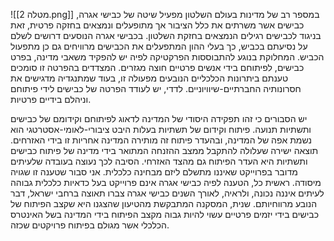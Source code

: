 ![[מטלה 2.png]]
במספר רב של מדינות בעולם השלטון מפעיל שיטה של כבישי אגרה, כבישים אשר משרתים את כלל הציבור אך מתופעלים ונמצאים בחזקה פרטית, זאת בניגוד לכבישים רגילים הנמצאים בחזקת השלטון.
בכבישי אגרה הנוסעים דרושים לשלם על נסיעתם בכביש, כך בעלי ההון המתפעלים את הכבישים מרוויחים גם כן מתפעול הכביש.
המחלוקת בנוגע להתבוססות הפרקטיקה לפיה יש להפקיד משאבי מדינה, בפרט כבישים, לפיתוחם בידי אנשים פרטיים חוצה מגזרים.
המצדדים בהפרטה זו סומכים טענתם ביתרונות הכלכליים הנובעים מפעולה זו, בעוד שמתנגדיה מדגישים את חסרונותיה החברתיים-שיוויוניים.
לדדי, יש לעודד הפרטה של כבישים לידי פיתוחם וניהלם בידיים פרטיות.

יש הסבורים כי זהו תפקידה היסודי של המדינה לדאוג לפיתוחם וקידומם של כבישים ותשתיות תנועה.
פיתוח וקידום של תשתיות בעלות היבט ציבורי-לאומי-אסטרטגי הוא נשמת אפה של המדינה, ובהעדר פיתוח זה מותירה המדינה אחריות זו בידי האזרחים.
תוצאה ישירה שעלולה להתקבל ממצב ההזנחה המתואר בידי מדינה של פיתוח כבישים ותשתיות היא העדר הפיתוח גם מהצד האזרחי.
הסיבה לכך נעוצה בעובדה שלעיתים מדובר בפרוייקט שאיננו מתשלם ליזם מבחינה כלכלית.
אני סבור שטענה זו שגויה מיסודה.
ראשית כל, הטענה לפיה כבישי אגרה אינם פרוייקט בעל כדאיות כלכלית גבוהה לעיתים איננה נכונה, ולראיה, לאורך השנים כבישי אגרה צברו תאוצה ברחבי ישראל, דבר הנובע מרווחיותם.
שנית, המסקנה המתבקשת מהטיעון שהצגנו היא שקצב הפיתוח של כבישים בידי יזמים פרטיים עשוי להיות גבוה מקצב הפיתוח בידי המדינה בשל האינטרס הכלכלי אשר מגולם בפיתוח פרויקטים שכזה.

